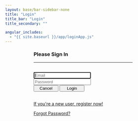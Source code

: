 ```yaml
---
layout: base/bar-sidebar-none
title: "Login"
title_bar: "Login"
title_secondary: ""

angular_includes:
  - "{{ site.baseurl }}/app/loginApp.js"
---
```


<div ng-app="loginApp" ng-controller="loginController">
    <div class = "container">
        <div class="wrapper">
		        <form ng-submit="submitLoginForm()" id="loginForm" name="loginForm" class="form-signin">       
		            <h3 class="form-signin-heading">Please Sign In</h3>
			        <hr class="colorgraph"><br>
			        <input type="email" class="form-control" name="account" placeholder="Email" autofocus="" required="" pattern=".{5,}" oninvalid="this.setCustomValidity('You need to type a valid email address in the format a@b.c');" onchange = "this.setCustomValidity('');" maxlength="100" ng-model="viewModel.account" /><br/>
			        <input type="password" class="form-control" name="password" placeholder="Password" required="" maxlength="24" ng-model="viewModel.password" /><br/>  
                    <button class="btn btn-small" name="Cancel" value="Cancel">Cancel</button> 
                    <button class="btn btn-small btn-primary" name="Login" value="Login" type="submit">Login</button><br/><br/>
                    <p><a href = "/register">If you're a new user, register now!</a></p>
                    <p><a href = "/forgotPassword">Forgot Password?</a></p>
                </form>
                <!-- for debugging purposes
                 <pre style = "width: 1000px">
		            {{ "viewModel" | angular }}
		        </pre> -->
        </div>
    </div>
    <style> 
	    .wrapper {    
                margin-top: 20px;
                margin-bottom: 20px;
            }
            form {
                width: 320px;
                margin: 0 auto;
            }
        .btn-small {
            width:80px !important; 
            display: inline !important;
        }
	</style>
</div>

